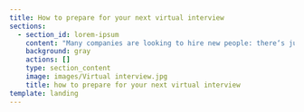 ```yaml
---
title: How to prepare for your next virtual interview
sections:
  - section_id: lorem-ipsum
    content: "Many companies are looking to hire new people: there‘s just one difference. The interviews are mostly virtual. Statistics all around the world state that hiring managers are reducing the stockpile of their resumes by interviewing them virtually to cut out the most deserving candidates. Ravaged by a second wave of the virus in most economies, companies continue to find new ways to hire employees, collaborate, and work to keep their companies going.\_\n\nHowever for employees, trying to make an impactful connection through video interviews on zoom, skype, or google hangouts/meet may seem unsettling. However, there are a few ways in which you can set yourself to ace your next virtual interview.\_\n\n# Virtual interview and a general interview structure for most tech jobs\n\nSo generally there are three stages in every tech job hiring process that you might be familiar with:\_\n\n1.  The phone call(30- 45 mins): to test your general fit in the company. Usually by an external recruiter or the company hiring manager\n\n2.  The initial virtual interview ( 30 - 45 mins):\_ A behavioral interview and maybe a written test of your preliminary basic test skills. Could include a take-home exercise. This is usually done over a phone call or over Skype, Zoom, Google Hangout.\_\n\n3.  The tech interview(45 mins-60 mins): The main technical interview where you’ll be tested and grilled on your tech skills before making you an offer.\_\n\nVirtual interview: For the sake of clarification, in this article, we’ll be discussing the second phase of the hiring process, i,e. The initial behavioral interview where you will be interviewing using video technology. Here you are mostly tested for your soft skills, your communication skills and could include some tech exercises to put your general skills to test.\_\n\nSo let’s get cracking on how to prepare.\_\n\n# Basic Prep\n\n1.  ## Check your connection and equipment:\_\n\nAfter you RSVP for the virtual interview, you basically know when and how you will be going through the interview This means you can download your zoom or skype if you hadn’t already and set it up on your computer. Also organize for a webcam, noise-canceling headphones, laptop table or and any other equipment you think you might need to make your interview a smooth process. You also want to make sure that you have a stable internet connection that isnt disrupted during the interview. Nothing kills your pitch like a poor internet connection where you can hardly persuade the recruiter to hire you over your voice or video breaking down.\_\_\n\n1.  ## Body Language\n\nWhen you are in the interview, make sure you are looking at the camera while speaking. It is the best form of eye contact you can maintain while speaking to the person on the other side. Also, you could download sticky notes to use as a reminder of the points that you want to talk about. It makes more sense than trying to flip pages on your notebook looking for the things you wanted to talk about. Sit up straight and avoid slouching while you are speaking to your interviewer.\n\n1.  ## Prepare for common questions\n\nIt makes sense to practice how you would like to answer common questions such as an introduction to yourself, your strength and weaknesses, your work history, etc. It helps if you record yourself talking and then check for body language cues that you can improve. You could also write the answers down so you have an idea about the ground you want to cover to make these answers great. Although you may prepare for these questions, it doesn’t fair too well if you sound overly rehearsed during the interview.\_\n\nYou may also want to prepare for questions to ask the employer since the interview is not just a one-way street. They are interviewing you as much as you are interviewing them. So make sure you have your doubts cleared when you are given the chance. Another thing that you wanna ensure is that you maintain integrity with your answers; in other words, your answers must reflect the truth and must sound like you.\_\n\n1.  ## Light, Sound, and room temperature:\_\n\nPick a spot where there is minimal noise, somewhere you can be by yourself for an hour or so without distractions. If you have children, you want to arrange for them to be taken care of so that you can sit for the interview without any worry.\_ Keep a notepad ready if you may need to jot down points during the interview to touch upon later. If you tend to get nervous or have a dry throat you could keep a glass of water reachable to you. Pick a space in a room with ample light, away from distractions, and where it is not too hot or too cold. You don’t want to be sweating from your face or have chattering teeth while speaking. Communicate with your friends and family that you will be unavailable for that particular time. You might want to choose a simple plain background to keep the focus on you. But in any case, if you don’t have such backgrounds you could always opt for a virtual background that minimizes distractions.\_\n\n1.  ## Do your research:\_\n\nSince you would have passed the first stage of the hiring process, you must have already done some research about the company you applied for. Now, it’s time to shift gears and double down on research. Things like what kind of problems the company is facing and how can your solutions help them, what they are in news for, what kind of employees work there, and what are company reviews on remuneration, culture, work-life balance, etc. It also helps if you can understand what projects the company is currently working on and how your role would carry forward the company’s goals and values. Keep relevant tabs open for you to touch back upon if you may need to.\_\n\n1.  ## Professional Attire\n\nIt is a virtual interview but that isnt an excuse to skip on looking professional. Dress for the role you want, make sure you look professional and clean. This shows that you care and that you are serious about the job. A great universal formal attire for either men or women can be putting on a button-down shirt, some formal pants, and maybe a blazer. You also want to do a quick self-audit and remind yourself to keep a positive attitude and pleasant behavior throughout the process.\_\n\n# What to do after a virtual interview\n\nOnce the interview is over, you want to send a thankyou note mentioning details and highlights from your interview. A genuine note gives themes a chance to keep you fresh in their mind. It also gives you a chance to follow up after spacing some time out after the interview- if they haven’t already mentioned a timeframe within which they plan to announce the results. You could wait 72 hours before your follow-up email to find out if you have qualified further along the hiring process.\_\n\n# \_\_\_\_\_\_\_Moving Forward\n\nThere is no doubt that interviews can be intimidating, but now that they can be done in the comfort of your own space, it some consolation. Nevertheless, it makes sense to practice, prepare to present yourself in the most authentic and pleasant light possible. Although you may not be able to make up for the non-verbal cues such as a firm handshake you can use the tips above to keep communication respectable and show that you are serious about the offer at hand. Once you are approved, it’s time to get the big guns out and prepare for your tech interview.\n"
    background: gray
    actions: []
    type: section_content
    image: images/Virtual interview.jpg
    title: how to prepare for your next virtual interview
template: landing
---
```

